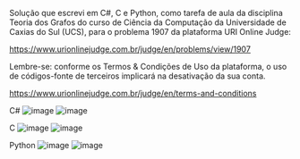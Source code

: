 Solução que escrevi em C#, C e Python, como tarefa de aula da disciplina Teoria dos Grafos do curso de Ciência da Computação da Universidade de Caxias do Sul (UCS), para o problema 1907 da plataforma URI Online Judge: 

https://www.urionlinejudge.com.br/judge/en/problems/view/1907

Lembre-se: conforme os Termos & Condições de Uso da plataforma, o uso de códigos-fonte de terceiros implicará na desativação da sua conta.

https://www.urionlinejudge.com.br/judge/en/terms-and-conditions

C#
![image](https://user-images.githubusercontent.com/28737900/131203434-d48652d7-8c6d-4cb6-a3cd-7594d94a85f0.png)
![image](https://user-images.githubusercontent.com/28737900/131203744-18ef8068-57ca-45cc-80bf-9789ea52401f.png)

C
![image](https://user-images.githubusercontent.com/28737900/131203415-d7dc9fd4-9da9-49bc-8133-f2c71e511512.png)
![image](https://user-images.githubusercontent.com/28737900/131203810-1c254af2-642b-49a9-8ee2-f08c82d150b7.png)

Python
![image](https://user-images.githubusercontent.com/28737900/131203406-73136c80-e4c5-4ec4-933b-c6b500cd2d26.png)
![image](https://user-images.githubusercontent.com/28737900/131204128-d6205d6f-85a4-4c82-91e1-7d22dc093c01.png)

